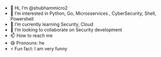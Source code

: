 - 👋 Hi, I’m @shubhammicro2
- 👀 I’m interested in Python, Go, Microsservices , CyberSecurity, Shell, Powershell
- 🌱 I’m currently learning Security, Cloud
- 💞️ I’m looking to collaborate on Security development
- 📫 How to reach me
- 😄 Pronouns: he
- ⚡ Fun fact: I am very funny

<!---
shubhammicro2/shubhammicro2 is a ✨ special ✨ repository because its `README.md` (this file) appears on your GitHub profile.
You can click the Preview link to take a look at your changes.
--->
